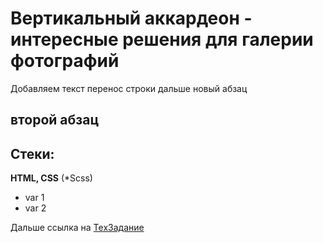<h1>Вертикальный аккардеон - интересные решения для галерии фотографий </h1>
Добавляем текст  
перенос строки  
дальше новый абзац

второй абзац
---

## Стеки:
**HTML, CSS** (*Scss)

* var 1
* var 2

Дальше ссылка на [ТехЗадание](https://github.com/NataliaKvaskova "Посмотреть техническое задание")


